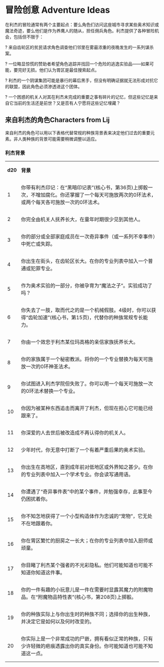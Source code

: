 # 冒险创意  Adventure Ideas

在利杰的冒险通常有两个主要起点：要么角色们访问这座城市寻求某些奥术知识或魔法奇迹，要么他们是作为养鹰人的随从，担任佣兵角色。利杰提供了各种冒险机会，包括但不限于：

?
来自齿轮区的贫民请求角色调查他们邻里在雾最浓重的夜晚发生的一系列谋杀案。

?
一位略显惊慌的赞助者希望角色追踪并找回一个危险的逃逸实验品——如果可能，要完好无损。他们认为胃区是最佳搜索起点。

?
利杰的一个阴谋集团可能是暴行的幕后黑手，但没有明确证据就无法形成对抗它的联盟，因此角色必须渗透进这个团体。

?
一个困惑的机关人对其在利杰未完成的重要之事有碎片的记忆，但这些记忆是来自它当前的生活还是前世？又是否有人宁愿将这些记忆埋藏？

## 来自利杰的角色Characters from Lij

来自利杰的角色可以用以下表格代替常规的种族背景表来决定他们过去的重要元素。非人类种族的背景可能需要稍微调整以适应。

### 利杰背景

<table class="MsoTableGrid"
style="BORDER-TOP: medium none; BORDER-RIGHT: medium none; BORDER-COLLAPSE: collapse; BORDER-BOTTOM: medium none; BORDER-LEFT: medium none; mso-yfti-tbllook: 1184; mso-padding-alt: 0cm 5.4pt 0cm 5.4pt; mso-border-insideh: none; mso-border-insidev: none"
data-cellspacing="0" data-cellpadding="0" data-border="0">
<tbody>
<tr class="odd" style="mso-yfti-irow: 0; mso-yfti-firstrow: yes">
<td
style="PADDING-BOTTOM: 0cm; PADDING-TOP: 0cm; PADDING-LEFT: 5.4pt; PADDING-RIGHT: 5.4pt"
data-valign="top"><p><strong>d20</strong></p></td>
<td
style="PADDING-BOTTOM: 0cm; PADDING-TOP: 0cm; PADDING-LEFT: 5.4pt; PADDING-RIGHT: 5.4pt"
data-valign="top"><p><strong>背景</strong></p></td>
</tr>
<tr class="even" style="mso-yfti-irow: 1">
<td
style="PADDING-BOTTOM: 0cm; PADDING-TOP: 0cm; PADDING-LEFT: 5.4pt; PADDING-RIGHT: 5.4pt"
data-valign="top"><p>1</p></td>
<td
style="PADDING-BOTTOM: 0cm; PADDING-TOP: 0cm; PADDING-LEFT: 5.4pt; PADDING-RIGHT: 5.4pt"
data-valign="top"><p>你带有利杰印记：在“黑暗印记表”(核心书，第36页)上掷骰一次，不增加腐化。你还掌握了一个每天可施放两次的0环法术，或两个每天各可施放一次的0环法术。</p></td>
</tr>
<tr class="odd" style="mso-yfti-irow: 2">
<td
style="PADDING-BOTTOM: 0cm; PADDING-TOP: 0cm; PADDING-LEFT: 5.4pt; PADDING-RIGHT: 5.4pt"
data-valign="top"><p>2</p></td>
<td
style="PADDING-BOTTOM: 0cm; PADDING-TOP: 0cm; PADDING-LEFT: 5.4pt; PADDING-RIGHT: 5.4pt"
data-valign="top"><p>你完全由机关人抚养长大，在童年时期很少见到其他人。</p></td>
</tr>
<tr class="even" style="mso-yfti-irow: 3">
<td
style="PADDING-BOTTOM: 0cm; PADDING-TOP: 0cm; PADDING-LEFT: 5.4pt; PADDING-RIGHT: 5.4pt"
data-valign="top"><p>3</p></td>
<td
style="PADDING-BOTTOM: 0cm; PADDING-TOP: 0cm; PADDING-LEFT: 5.4pt; PADDING-RIGHT: 5.4pt"
data-valign="top"><p>你的部分或全部家庭成员在一次奇异事件（或一系列不幸事件）中死亡或失踪。</p></td>
</tr>
<tr class="odd" style="mso-yfti-irow: 4">
<td
style="PADDING-BOTTOM: 0cm; PADDING-TOP: 0cm; PADDING-LEFT: 5.4pt; PADDING-RIGHT: 5.4pt"
data-valign="top"><p>4</p></td>
<td
style="PADDING-BOTTOM: 0cm; PADDING-TOP: 0cm; PADDING-LEFT: 5.4pt; PADDING-RIGHT: 5.4pt"
data-valign="top"><p>你出生在街头，在齿轮区长大。在你的专业列表中加入一个普通或犯罪专业。</p></td>
</tr>
<tr class="even" style="mso-yfti-irow: 5">
<td
style="PADDING-BOTTOM: 0cm; PADDING-TOP: 0cm; PADDING-LEFT: 5.4pt; PADDING-RIGHT: 5.4pt"
data-valign="top"><p>5</p></td>
<td
style="PADDING-BOTTOM: 0cm; PADDING-TOP: 0cm; PADDING-LEFT: 5.4pt; PADDING-RIGHT: 5.4pt"
data-valign="top"><p>作为奥术实验的一部分，你被孕育为“魔法之子”。实验成功了吗？</p></td>
</tr>
<tr class="odd" style="mso-yfti-irow: 6">
<td
style="PADDING-BOTTOM: 0cm; PADDING-TOP: 0cm; PADDING-LEFT: 5.4pt; PADDING-RIGHT: 5.4pt"
data-valign="top"><p>6</p></td>
<td
style="PADDING-BOTTOM: 0cm; PADDING-TOP: 0cm; PADDING-LEFT: 5.4pt; PADDING-RIGHT: 5.4pt"
data-valign="top"><p>你失去了一肢，取而代之的是一个机械假肢。4级时，你可以获得“齿轮加速”(核心书，第15页)，代替你的种族常规专长能力。</p></td>
</tr>
<tr class="even" style="mso-yfti-irow: 7">
<td
style="PADDING-BOTTOM: 0cm; PADDING-TOP: 0cm; PADDING-LEFT: 5.4pt; PADDING-RIGHT: 5.4pt"
data-valign="top"><p>7</p></td>
<td
style="PADDING-BOTTOM: 0cm; PADDING-TOP: 0cm; PADDING-LEFT: 5.4pt; PADDING-RIGHT: 5.4pt"
data-valign="top"><p>你由一个效忠于利杰某位玛高格的亲信家族抚养长大。</p></td>
</tr>
<tr class="odd" style="mso-yfti-irow: 8">
<td
style="PADDING-BOTTOM: 0cm; PADDING-TOP: 0cm; PADDING-LEFT: 5.4pt; PADDING-RIGHT: 5.4pt"
data-valign="top"><p>8</p></td>
<td
style="PADDING-BOTTOM: 0cm; PADDING-TOP: 0cm; PADDING-LEFT: 5.4pt; PADDING-RIGHT: 5.4pt"
data-valign="top"><p>你的家族属于一个秘密教派。将你的一个专业替换为每天可施放一次的0环神圣法术。</p></td>
</tr>
<tr class="even" style="mso-yfti-irow: 9">
<td
style="PADDING-BOTTOM: 0cm; PADDING-TOP: 0cm; PADDING-LEFT: 5.4pt; PADDING-RIGHT: 5.4pt"
data-valign="top"><p>9</p></td>
<td
style="PADDING-BOTTOM: 0cm; PADDING-TOP: 0cm; PADDING-LEFT: 5.4pt; PADDING-RIGHT: 5.4pt"
data-valign="top"><p>你试图进入利杰学院但失败了。你可以用一个每天可施放一次的0环法术替换一个专业。</p></td>
</tr>
<tr class="odd" style="mso-yfti-irow: 10">
<td
style="PADDING-BOTTOM: 0cm; PADDING-TOP: 0cm; PADDING-LEFT: 5.4pt; PADDING-RIGHT: 5.4pt"
data-valign="top"><p>10</p></td>
<td
style="PADDING-BOTTOM: 0cm; PADDING-TOP: 0cm; PADDING-LEFT: 5.4pt; PADDING-RIGHT: 5.4pt"
data-valign="top"><p>你因为被某种东西追击而离开了利杰，但现在担心它可能已经跟来了。</p></td>
</tr>
<tr class="even" style="mso-yfti-irow: 11">
<td
style="PADDING-BOTTOM: 0cm; PADDING-TOP: 0cm; PADDING-LEFT: 5.4pt; PADDING-RIGHT: 5.4pt"
data-valign="top"><p>11</p></td>
<td
style="PADDING-BOTTOM: 0cm; PADDING-TOP: 0cm; PADDING-LEFT: 5.4pt; PADDING-RIGHT: 5.4pt"
data-valign="top"><p>你深爱的人去世后被改造成不再认得你的机关人。</p></td>
</tr>
<tr class="odd" style="mso-yfti-irow: 12">
<td
style="PADDING-BOTTOM: 0cm; PADDING-TOP: 0cm; PADDING-LEFT: 5.4pt; PADDING-RIGHT: 5.4pt"
data-valign="top"><p>12</p></td>
<td
style="PADDING-BOTTOM: 0cm; PADDING-TOP: 0cm; PADDING-LEFT: 5.4pt; PADDING-RIGHT: 5.4pt"
data-valign="top"><p>少年时代，你无意中打断了一个有着严重后果的奥术实验。</p></td>
</tr>
<tr class="even" style="mso-yfti-irow: 13">
<td
style="PADDING-BOTTOM: 0cm; PADDING-TOP: 0cm; PADDING-LEFT: 5.4pt; PADDING-RIGHT: 5.4pt"
data-valign="top"><p>13</p></td>
<td
style="PADDING-BOTTOM: 0cm; PADDING-TOP: 0cm; PADDING-LEFT: 5.4pt; PADDING-RIGHT: 5.4pt"
data-valign="top"><p>你出生在高地区，直到成年前对低地区或外界知之甚少。在你的专业列表中加入一个学术专业。你会读写通用语。</p></td>
</tr>
<tr class="odd" style="mso-yfti-irow: 14">
<td
style="PADDING-BOTTOM: 0cm; PADDING-TOP: 0cm; PADDING-LEFT: 5.4pt; PADDING-RIGHT: 5.4pt"
data-valign="top"><p>14</p></td>
<td
style="PADDING-BOTTOM: 0cm; PADDING-TOP: 0cm; PADDING-LEFT: 5.4pt; PADDING-RIGHT: 5.4pt"
data-valign="top"><p>你遭遇了“奇异事件表”中的某个事件，并勉强幸存，此事至今仍困扰着你。</p></td>
</tr>
<tr class="even" style="mso-yfti-irow: 15">
<td
style="PADDING-BOTTOM: 0cm; PADDING-TOP: 0cm; PADDING-LEFT: 5.4pt; PADDING-RIGHT: 5.4pt"
data-valign="top"><p>15</p></td>
<td
style="PADDING-BOTTOM: 0cm; PADDING-TOP: 0cm; PADDING-LEFT: 5.4pt; PADDING-RIGHT: 5.4pt"
data-valign="top"><p>你不知怎地获得了一个小型构造体作为忠诚的“宠物”，它无处不在地跟着你。</p></td>
</tr>
<tr class="odd" style="mso-yfti-irow: 16">
<td
style="PADDING-BOTTOM: 0cm; PADDING-TOP: 0cm; PADDING-LEFT: 5.4pt; PADDING-RIGHT: 5.4pt"
data-valign="top"><p>16</p></td>
<td
style="PADDING-BOTTOM: 0cm; PADDING-TOP: 0cm; PADDING-LEFT: 5.4pt; PADDING-RIGHT: 5.4pt"
data-valign="top"><p>你在胃区繁忙的厨房之一长大；在你的专业列表中加入厨师或顽童。</p></td>
</tr>
<tr class="even" style="mso-yfti-irow: 17">
<td
style="PADDING-BOTTOM: 0cm; PADDING-TOP: 0cm; PADDING-LEFT: 5.4pt; PADDING-RIGHT: 5.4pt"
data-valign="top"><p>17</p></td>
<td
style="PADDING-BOTTOM: 0cm; PADDING-TOP: 0cm; PADDING-LEFT: 5.4pt; PADDING-RIGHT: 5.4pt"
data-valign="top"><p>你目睹了利杰某个强者的不光彩隐私。他们可能知道也可能不知道你知道这件事。</p></td>
</tr>
<tr class="odd" style="mso-yfti-irow: 18">
<td
style="PADDING-BOTTOM: 0cm; PADDING-TOP: 0cm; PADDING-LEFT: 5.4pt; PADDING-RIGHT: 5.4pt"
data-valign="top"><p>18</p></td>
<td
style="PADDING-BOTTOM: 0cm; PADDING-TOP: 0cm; PADDING-LEFT: 5.4pt; PADDING-RIGHT: 5.4pt"
data-valign="top"><p>你的一件有趣的小玩意儿是一件在需要时显露其魔力的附魔物品。在“附魔物品特性表”(核心书，第208页)上掷骰。</p></td>
</tr>
<tr class="even" style="mso-yfti-irow: 19">
<td
style="PADDING-BOTTOM: 0cm; PADDING-TOP: 0cm; PADDING-LEFT: 5.4pt; PADDING-RIGHT: 5.4pt"
data-valign="top"><p>19</p></td>
<td
style="PADDING-BOTTOM: 0cm; PADDING-TOP: 0cm; PADDING-LEFT: 5.4pt; PADDING-RIGHT: 5.4pt"
data-valign="top"><p>你的种族实际上与你出生时的种族不同；选择你的出生种族，并决定它是如何以及何时改变的。</p></td>
</tr>
<tr class="odd" style="mso-yfti-irow: 20; mso-yfti-lastrow: yes">
<td
style="PADDING-BOTTOM: 0cm; PADDING-TOP: 0cm; PADDING-LEFT: 5.4pt; PADDING-RIGHT: 5.4pt"
data-valign="top"><p>20</p></td>
<td
style="PADDING-BOTTOM: 0cm; PADDING-TOP: 0cm; PADDING-LEFT: 5.4pt; PADDING-RIGHT: 5.4pt"
data-valign="top"><p>你实际上是一个非常成功的尸嵌，拥有看似正常的种族，只有少许轻微的疤痕透露出你的真实身份。你可能知道也可能不知道这一点。</p></td>
</tr>
</tbody>
</table>
